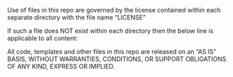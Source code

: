 Use of files in this repo are governed by the license contained within each separate directory with the file name “LICENSE”

If such a file does NOT exist within each directory then the below line is applicable to all content:
 
All code, templates and other files in this repo are released on an “AS IS” BASIS, WITHOUT WARRANTIES, CONDITIONS, OR SUPPORT OBLIGATIONS OF ANY KIND, EXPRESS OR IMPLIED.
